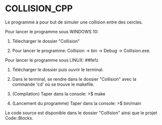 # COLLISION_CPP

Le programme à pour but de simuler une collision entre des cercles.

Pour lancer le programme sous WINDOWS 10:

1) Télecharger le dossier "Collision"

2) Pour lancer le programme: Collision -> bin -> Debug -> Collision.exe.

Pour lancer le programme sous LINUX:
##fefz
1) Télécharger le dossier puis ouvrir le terminal.

2) Dans le terminal, se rendre dans le dossier "Collision" avec la commande 'cd' où se trouve le makefile.

3) (Compilation) Taper dans la console: >$ make

4) (Lancement du programme) Taper dans la console: >$ bin/main 


Le code source est disponible dans le dossier "Collision" ainsi que le projet Code::Blocks.
